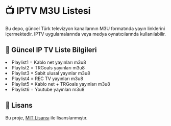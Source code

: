 <h1>📺 IPTV M3U Listesi</h1>

<p>Bu depo, güncel Türk televizyon kanallarının M3U formatında yayın linklerini içermektedir. IPTV uygulamalarında veya medya oynatıcılarında kullanılabilir.</p>

<h2>📡 Güncel IP TV Liste Bilgileri</h2>

  <li>Playlist1 = Kablo net yayınları m3u8</li>
  <li>Playlist2 = TRGoals yayınları m3u8</li>
  <li>Playlist3 = Sabit ulusal yayınlar m3u8</li>
  <li>Playlist4 = REC TV yayınları m3u8</li>
  <li>Playlist5 = Kablo net + TRGoals yayınları m3u8</li>
  <li>Playlist6 = Youtube yayınları m3u8</li>
</ol>

<h2>📄 Lisans</h2>
<p>Bu proje, <a href="https://opensource.org/licenses/MIT">MIT Lisansı</a> ile lisanslanmıştır.</p>

